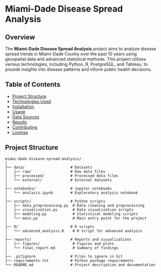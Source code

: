 # Miami-Dade Disease Spread Analysis

## Overview
The **Miami-Dade Disease Spread Analysis** project aims to analyze disease spread trends in Miami-Dade County over the past 10 years using geospatial data and advanced statistical methods. This project utilizes various technologies, including Python, R, PostgreSQL, and Tableau, to provide insights into disease patterns and inform public health decisions.

## Table of Contents
- [Project Structure](#project-structure)
- [Technologies Used](#technologies-used)
- [Installation](#installation)
- [Usage](#usage)
- [Data Sources](#data-sources)
- [Results](#results)
- [Contributing](#contributing)
- [License](#license)

## Project Structure
```plaintext
miami-dade-disease-spread-analysis/
│
├── data/                     # Datasets
│   ├── raw/                  # Raw data files
│   ├── processed/            # Processed data files
│   └── external/             # External datasets
│
├── notebooks/                # Jupyter notebooks
│   └── analysis.ipynb        # Exploratory analysis notebook
│
├── scripts/                  # Python scripts
│   ├── data_preprocessing.py  # Data cleaning and preprocessing
│   ├── visualization.py       # Data visualization scripts
│   ├── modeling.py            # Statistical modeling scripts
│   └── main.py                # Main entry point for the project
│
├── R/                        # R scripts
│   └── advanced_analysis.R    # R script for advanced analysis
│
├── reports/                  # Reports and visualizations
│   ├── figures/               # Figures and plots
│   └── final_report.md        # Summary of findings
│
├── .gitignore                # Files to ignore in Git
├── requirements.txt          # Python package requirements
└── README.md                 # Project description and documentation

